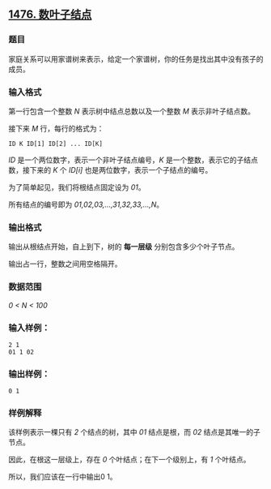 ## [1476. 数叶子结点](https://www.acwing.com/problem/content/1478/)

### 题目

家庭关系可以用家谱树来表示，给定一个家谱树，你的任务是找出其中没有孩子的成员。

### 输入格式

第一行包含一个整数 *N* 表示树中结点总数以及一个整数 *M* 表示非叶子结点数。

接下来 *M* 行，每行的格式为：

```
ID K ID[1] ID[2] ... ID[K]
```

*ID* 是一个两位数字，表示一个非叶子结点编号，*K* 是一个整数，表示它的子结点数，接下来的 *K* 个 *ID[i]* 也是两位数字，表示一个子结点的编号。

为了简单起见，我们将根结点固定设为 *01*。

所有结点的编号即为 *01,02,03,…,31,32,33,…,N*。

### 输出格式

输出从根结点开始，自上到下，树的 **每一层级** 分别包含多少个叶子节点。

输出占一行，整数之间用空格隔开。

### 数据范围

*0 < N < 100*

### 输入样例：

```
2 1
01 1 02
```

### 输出样例：

```
0 1
```

### 样例解释

该样例表示一棵只有 *2* 个结点的树，其中 *01* 结点是根，而 *02* 结点是其唯一的子节点。

因此，在根这一层级上，存在 *0* 个叶结点；在下一个级别上，有 *1* 个叶结点。

所以，我们应该在一行中输出0 1。
